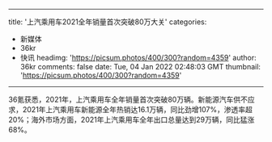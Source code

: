 
---
title: '上汽乘用车2021全年销量首次突破80万大关'
categories: 
 - 新媒体
 - 36kr
 - 快讯
headimg: 'https://picsum.photos/400/300?random=4359'
author: 36kr
comments: false
date: Tue, 04 Jan 2022 02:48:03 GMT
thumbnail: 'https://picsum.photos/400/300?random=4359'
---

<div>   
36氪获悉，2021年，上汽乘用车全年销量首次突破80万辆。新能源汽车供不应求，2021年上汽乘用车新能源全年热销达16.1万辆，同比劲增107%，渗透率超20%；海外市场方面，2021年上汽乘用车全年出口总量达到29万辆，同比猛涨68%。  
</div>
            